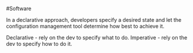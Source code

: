 #Software 

In a declarative approach, developers specify a desired state and let the configuration management tool determine how best to achieve it.

Declarative - rely on the dev to specify what to do.
Imperative - rely on the dev to specify how to do it.

